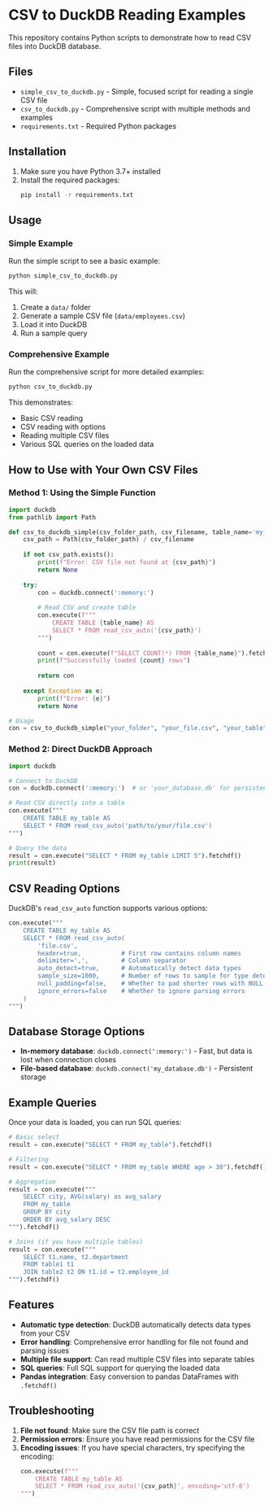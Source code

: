 # CSV to DuckDB Reading Examples

This repository contains Python scripts to demonstrate how to read CSV files into DuckDB database.

## Files

- `simple_csv_to_duckdb.py` - Simple, focused script for reading a single CSV file
- `csv_to_duckdb.py` - Comprehensive script with multiple methods and examples
- `requirements.txt` - Required Python packages

## Installation

1. Make sure you have Python 3.7+ installed
2. Install the required packages:
   ```bash
   pip install -r requirements.txt
   ```

## Usage

### Simple Example

Run the simple script to see a basic example:

```bash
python simple_csv_to_duckdb.py
```

This will:
1. Create a `data/` folder
2. Generate a sample CSV file (`data/employees.csv`)
3. Load it into DuckDB
4. Run a sample query

### Comprehensive Example

Run the comprehensive script for more detailed examples:

```bash
python csv_to_duckdb.py
```

This demonstrates:
- Basic CSV reading
- CSV reading with options
- Reading multiple CSV files
- Various SQL queries on the loaded data

## How to Use with Your Own CSV Files

### Method 1: Using the Simple Function

```python
import duckdb
from pathlib import Path

def csv_to_duckdb_simple(csv_folder_path, csv_filename, table_name='my_data'):
    csv_path = Path(csv_folder_path) / csv_filename
    
    if not csv_path.exists():
        print(f"Error: CSV file not found at {csv_path}")
        return None
    
    try:
        con = duckdb.connect(':memory:')
        
        # Read CSV and create table
        con.execute(f"""
            CREATE TABLE {table_name} AS 
            SELECT * FROM read_csv_auto('{csv_path}')
        """)
        
        count = con.execute(f"SELECT COUNT(*) FROM {table_name}").fetchone()[0]
        print(f"Successfully loaded {count} rows")
        
        return con
        
    except Exception as e:
        print(f"Error: {e}")
        return None

# Usage
con = csv_to_duckdb_simple("your_folder", "your_file.csv", "your_table")
```

### Method 2: Direct DuckDB Approach

```python
import duckdb

# Connect to DuckDB
con = duckdb.connect(':memory:')  # or 'your_database.db' for persistent storage

# Read CSV directly into a table
con.execute("""
    CREATE TABLE my_table AS 
    SELECT * FROM read_csv_auto('path/to/your/file.csv')
""")

# Query the data
result = con.execute("SELECT * FROM my_table LIMIT 5").fetchdf()
print(result)
```

## CSV Reading Options

DuckDB's `read_csv_auto` function supports various options:

```python
con.execute("""
    CREATE TABLE my_table AS 
    SELECT * FROM read_csv_auto(
        'file.csv',
        header=true,           # First row contains column names
        delimiter=',',         # Column separator
        auto_detect=true,      # Automatically detect data types
        sample_size=1000,      # Number of rows to sample for type detection
        null_padding=false,    # Whether to pad shorter rows with NULL
        ignore_errors=false    # Whether to ignore parsing errors
    )
""")
```

## Database Storage Options

- **In-memory database**: `duckdb.connect(':memory:')` - Fast, but data is lost when connection closes
- **File-based database**: `duckdb.connect('my_database.db')` - Persistent storage

## Example Queries

Once your data is loaded, you can run SQL queries:

```python
# Basic select
result = con.execute("SELECT * FROM my_table").fetchdf()

# Filtering
result = con.execute("SELECT * FROM my_table WHERE age > 30").fetchdf()

# Aggregation
result = con.execute("""
    SELECT city, AVG(salary) as avg_salary 
    FROM my_table 
    GROUP BY city 
    ORDER BY avg_salary DESC
""").fetchdf()

# Joins (if you have multiple tables)
result = con.execute("""
    SELECT t1.name, t2.department 
    FROM table1 t1 
    JOIN table2 t2 ON t1.id = t2.employee_id
""").fetchdf()
```

## Features

- **Automatic type detection**: DuckDB automatically detects data types from your CSV
- **Error handling**: Comprehensive error handling for file not found and parsing issues
- **Multiple file support**: Can read multiple CSV files into separate tables
- **SQL queries**: Full SQL support for querying the loaded data
- **Pandas integration**: Easy conversion to pandas DataFrames with `.fetchdf()`

## Troubleshooting

1. **File not found**: Make sure the CSV file path is correct
2. **Permission errors**: Ensure you have read permissions for the CSV file
3. **Encoding issues**: If you have special characters, try specifying the encoding:
   ```python
   con.execute(f"""
       CREATE TABLE my_table AS 
       SELECT * FROM read_csv_auto('{csv_path}', encoding='utf-8')
   """)
   ``` 